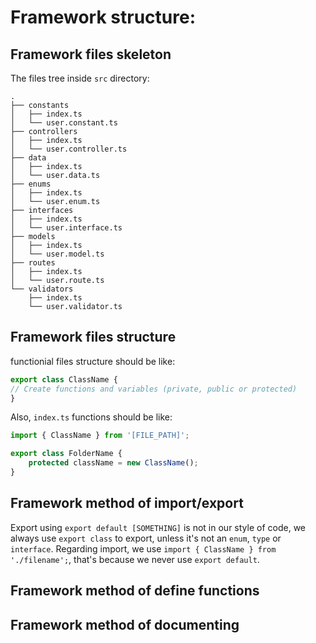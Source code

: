# Framework structure:
## Framework files skeleton
The files tree inside `src` directory:
```tree
.
├── constants
│   ├── index.ts
│   └── user.constant.ts
├── controllers
│   ├── index.ts
│   └── user.controller.ts
├── data
│   ├── index.ts
│   └── user.data.ts
├── enums
│   ├── index.ts
│   └── user.enum.ts
├── interfaces
│   ├── index.ts
│   └── user.interface.ts
├── models
│   ├── index.ts
│   └── user.model.ts
├── routes
│   ├── index.ts
│   └── user.route.ts
└── validators
    ├── index.ts
    └── user.validator.ts
```
## Framework files structure
functionial files structure should be like:
```typescript
export class ClassName {
// Create functions and variables (private, public or protected)
}
```
Also, `index.ts` functions should be like:
```typescript
import { ClassName } from '[FILE_PATH]';

export class FolderName {
    protected className = new ClassName();
}
```
## Framework method of import/export
Export using `export default [SOMETHING]` is not in our style of code, we always use `export class` to export, unless it's not an `enum`, `type` or `interface`. Regarding import, we use `import { ClassName } from './filename';`, that's because we never use `export default`.
## Framework method of define functions
## Framework method of documenting
